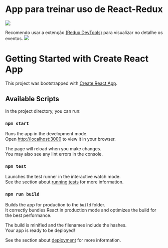 # App para treinar uso de React-Redux

<img src="https://external-content.duckduckgo.com/iu/?u=https%3A%2F%2Fnoootown.gitbooks.io%2Fdeeperience-react-native-boilerplate%2Fcontent%2Fimages%2Freact-redux.png&f=1&nofb=1&ipt=f83fec89ee5f3338b0ffe35ea4dd8a7eb81bb052b821f065248b9987215065dc&ipo=images"></img>

<span> Recomendo usar a extenção <a href="https://chrome.google.com/webstore/detail/redux-devtools/lmhkpmbekcpmknklioeibfkpmmfibljd">(Redux DevTools)</a> para visualizar no detalhe os eventos.
<img src="../ ./redux-img.jpg" ></img>

# Getting Started with Create React App

This project was bootstrapped with [Create React App](https://github.com/facebook/create-react-app).

## Available Scripts

In the project directory, you can run:

### `npm start`

Runs the app in the development mode.\
Open [http://localhost:3000](http://localhost:3000) to view it in your browser.

The page will reload when you make changes.\
You may also see any lint errors in the console.

### `npm test`

Launches the test runner in the interactive watch mode.\
See the section about [running tests](https://facebook.github.io/create-react-app/docs/running-tests) for more information.

### `npm run build`

Builds the app for production to the `build` folder.\
It correctly bundles React in production mode and optimizes the build for the best performance.

The build is minified and the filenames include the hashes.\
Your app is ready to be deployed!

See the section about [deployment](https://facebook.github.io/create-react-app/docs/deployment) for more information.
